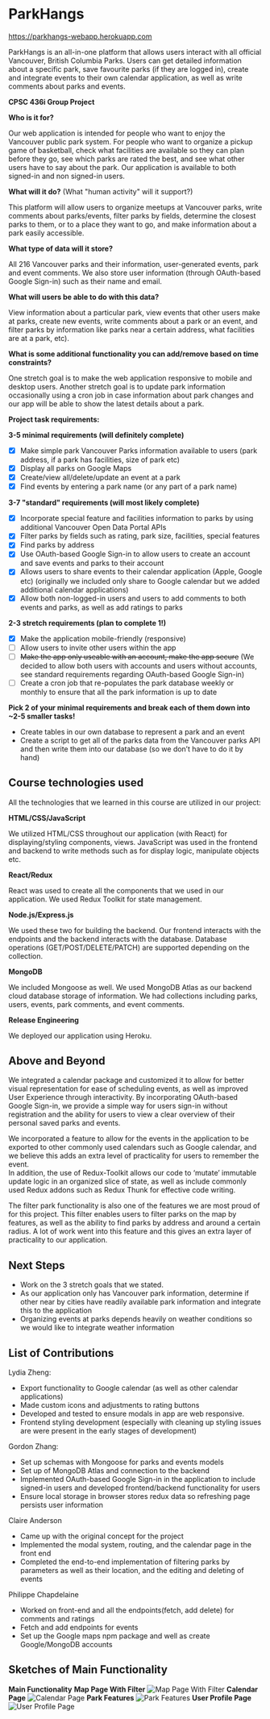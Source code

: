 # ParkHangs

https://parkhangs-webapp.herokuapp.com

ParkHangs is an all-in-one platform that allows users interact with all official Vancouver, British Columbia Parks. Users can get detailed information about a specific park, save favourite parks (if they are logged in), create and integrate events to their own calendar application, as well as write comments about parks and events.

**CPSC 436i Group Project**

**Who is it for?**

Our web application is intended for people who want to enjoy the Vancouver public park system. For people who want to organize a pickup game of basketball, check what facilities are available so they can plan before they go, see which parks are rated the best, and see what other users have to say about the park. Our application is available to both signed-in and non signed-in users.

**What will it do?** (What "human activity" will it support?)

This platform will allow users to organize meetups at Vancouver parks, write comments about parks/events, filter parks by fields, determine the closest parks to them, or to a place they want to go, and make information about a park easily accessible.

**What type of data will it store?**

All 216 Vancouver parks and their information, user-generated events, park and event comments. We also store user information (through OAuth-based Google Sign-in) such as their name and email.

**What will users be able to do with this data?**

View information about a particular park, view events that other users make at parks, create new events, write comments about a park or an event, and filter parks by information like parks near a certain address, what facilities are at a park, etc).

**What is some additional functionality you can add/remove based on time constraints?**

One stretch goal is to make the web application responsive to mobile and desktop users. Another stretch goal is to update park information occasionally using a cron job in case information about park changes and our app will be able to show the latest details about a park.

**Project task requirements:**

**3-5 minimal requirements (will definitely complete)**

- [x] Make simple park Vancouver Parks information available to users (park address, if a park has facilities, size of park etc)
- [x] Display all parks on Google Maps
- [x] Create/view all/delete/update an event at a park
- [x] Find events by entering a park name (or any part of a park name)

**3-7 "standard" requirements (will most likely complete)**
- [x] Incorporate special feature and facilities information to parks by using additional Vancouver Open Data Portal APIs
- [x] Filter parks by fields such as rating, park size, facilities, special features
- [x] Find parks by address
- [x] Use OAuth-based Google Sign-in to allow users to create an account and save events and parks to their account
- [x] Allows users to share events to their calendar application (Apple, Google etc) (originally we included only share to Google calendar but we added additional calendar applications)
- [x] Allow both non-logged-in users and users to add comments to both events and parks, as well as add ratings to parks

**2-3 stretch requirements (plan to complete 1!)**
- [x] Make the application mobile-friendly (responsive)
- [ ] Allow users to invite other users within the app
- [ ] ~~Make the app only useable with an account, make the app secure~~ (We decided to allow both users with accounts and users without accounts, see standard requirements regarding OAuth-based Google Sign-in)
- [ ] Create a cron job that re-populates the park database weekly or monthly to ensure that all the park information is up to date

**Pick 2 of your minimal requirements and break each of them down into ~2-5 smaller tasks!**
- Create tables in our own database to represent a park and an event
- Create a script to get all of the parks data from the Vancouver parks API and then write them into our database (so we don’t have to do it by hand)

## Course technologies used

All the technologies that we learned in this course are utilized in our project:

**HTML/CSS/JavaScript**

We utilized HTML/CSS throughout our application (with React) for displaying/styling components, views.
JavaScript was used in the frontend and backend to write methods such as for display logic, manipulate objects etc.

**React/Redux** 

React was used to create all the components that we used in our application. We used Redux Toolkit for state management.
  
**Node.js/Express.js**

We used these two for building the backend. Our frontend interacts with 
the endpoints and the backend interacts with the database. Database operations (GET/POST/DELETE/PATCH) are supported 
depending on the collection.

**MongoDB** 

We included Mongoose as well. We used MongoDB Atlas as our backend cloud database storage of information. 
We had collections including parks, users, events, park comments, and event comments.

**Release Engineering**

We deployed our application using Heroku.

## Above and Beyond

We integrated a calendar package and customized it to allow for better visual representation for ease of scheduling events, 
as well as improved User Experience through interactivity. By incorporating OAuth-based Google Sign-in, 
we provide a simple way for users sign-in without registration and the ability for users to view a clear overview of their personal saved parks and events. 

We incorporated a feature to allow for the events in the application to be exported to other commonly used calendars such as Google calendar, and we believe this adds an extra level of practicality for users to remember the event.  
In addition, the use of Redux-Toolkit allows our code to ‘mutate’ immutable update logic in an organized slice of state, as well as include commonly used Redux addons such as Redux Thunk for effective code writing.

The filter park functionality is also one of the features we are most proud of for this project. This filter enables users to filter parks on the map by features, as well as the ability to find parks by address and around a certain radius. A lot of work went into this feature and this gives an extra layer of practicality to our application.

## Next Steps

- Work on the 3 stretch goals that we stated. 
- As our application only has Vancouver park information, determine if other near by cities 
have readily available park information and integrate this to the application
- Organizing events at parks depends heavily on weather conditions so we would like to integrate weather information 

## List of Contributions

Lydia Zheng:
- Export functionality to Google calendar (as well as other calendar applications)
- Made custom icons and adjustments to rating buttons
- Developed and tested to ensure modals in app are web responsive.
- Frontend styling development (especially with cleaning up styling issues are were present in the early stages of development)

Gordon Zhang:

- Set up schemas with Mongoose for parks and events models
- Set up of MongoDB Atlas and connection to the backend
- Implemented OAuth-based Google Sign-in in the application to include signed-in users and developed 
frontend/backend functionality for users
- Ensure local storage in browser stores redux data so refreshing page persists user information

Claire Anderson
- Came up with the original concept for the project
- Implemented the modal system, routing, and the calendar page in the front end
- Completed the end-to-end implementation of filtering parks by parameters as well as their location, 
and the editing and deleting of events

Philippe Chapdelaine

- Worked on front-end and all the endpoints(fetch, add delete) for comments and ratings
- Fetch and add endpoints for events 
- Set up the Google maps npm package and well as create Google/MongoDB accounts

## Sketches of Main Functionality

**Main Functionality**
**Map Page With Filter**
![Map Page With Filter](MapView.png)
**Calendar Page**
![Calendar Page](CalendarPage.png)
**Park Features**
![Park Features](ParkDetails.png)
**User Profile Page**
![User Profile Page](UserProfile.png)
